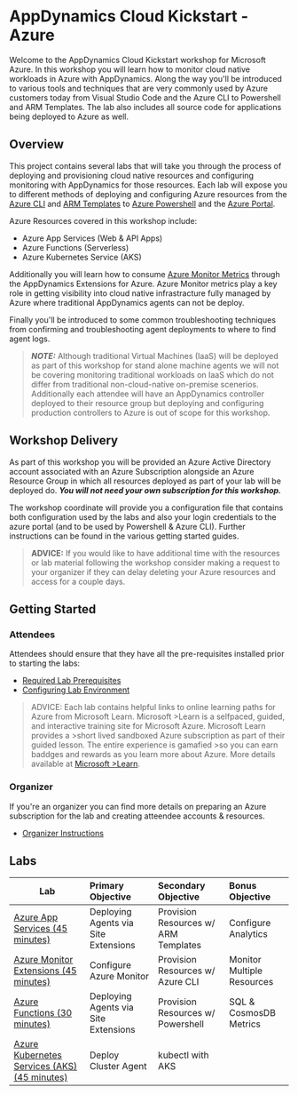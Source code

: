 
# AppDynamics Cloud Kickstart - Azure

Welcome to the AppDynamics Cloud Kickstart workshop for Microsoft Azure. In this workshop you will learn how to monitor cloud native workloads in Azure with AppDynamics. Along the way you'll be introduced to various tools and techniques that are very commonly used by Azure customers today from Visual Studio Code and the Azure CLI to Powershell and ARM Templates. The lab also includes all source code for applications being deployed to Azure as well.

## Overview

This project contains several labs that will take you through the process of deploying and provisioning cloud native resources and configuring monitoring with AppDynamics for those resources. Each lab will expose you to different methods of deploying and configuring Azure resources from the [Azure CLI](https://docs.microsoft.com/en-us/cli/azure/?view=azure-cli-latest) and [ARM Templates](https://docs.microsoft.com/en-us/azure/azure-resource-manager/templates/overview) to [Azure Powershell](https://docs.microsoft.com/en-us/powershell/azure/?view=azps-3.7.0) and the [Azure Portal](https://portal.azure.com/). 

Azure Resources covered in this workshop include:

* Azure App Services (Web & API Apps)
* Azure Functions (Serverless)
* Azure Kubernetes Service (AKS)

Additionally you will learn how to consume [Azure Monitor Metrics](https://docs.microsoft.com/en-us/azure/azure-monitor/platform/metrics-supported) through the AppDynamics Extensions for Azure. Azure Monitor metrics play a key role in getting visibility into cloud native infrastracture fully managed by Azure where traditional AppDynamics agents can not be deploy.

Finally you'll be introduced to some common troubleshooting techniques from confirming and troubleshooting agent deployments to where to find agent logs.

> **_NOTE:_**  Although traditional Virtual Machines (IaaS) will be deployed as part of this workshop for stand alone machine agents we will not be covering monitoring traditional workloads on IaaS which do not differ from traditional non-cloud-native on-premise scenerios.  Additionally each attendee will have an AppDynamics controller deployed to their resource group but deploying and configuring production controllers to Azure is out of scope for this workshop.

## Workshop Delivery

As part of this workshop you will be provided an Azure Active Directory account associated with an Azure Subscription alongside an Azure Resource Group in which all resources deployed as part of your lab will be deployed do. **_You will not need your own subscription for this workshop._**

The workshop coordinate will provide you a configuration file that contains both configuration used by the labs and also your login credentials to the azure portal (and to be used by Powershell & Azure CLI). Further instructions can be found in the various getting started guides.

> **ADVICE:** If you would like to have additional time with the resources or lab material following the workshop consider making a request to your organizer if they can delay deleting your Azure resources and access for a couple days.

## **Getting Started**

### Attendees

Attendees should ensure that they have all the pre-requisites installed prior to starting the labs:

* [Required Lab Prerequisites](./labs/labs-prereqs.md)
* [Configuring Lab Environment](./labs/labs.md)

> ADVICE: Each lab contains helpful links to online learning paths for Azure from Microsoft Learn. Microsoft >Learn is a selfpaced, guided, and interactive training site for Microsoft Azure. Microsoft Learn provides a >short lived sandboxed Azure subscription as part of their guided lesson.  The entire experience is gamafied >so you can earn baddges and rewards as you learn more about Azure.  More details available at [Microsoft >Learn](https://docs.microsoft.com/en-us/learn/).

### Organizer

If you're an organizer you can find more details on preparing an Azure subscription for the lab and creating atteendee accounts & resources.

* [Organizer Instructions](./organizer/readme.md)


## **Labs**


| Lab   |      Primary Objective     |  Secondary Objective |  Bonus Objective |
|----------|:-------------|:------|:------|
| [Azure App Services (45 minutes)](./labs/app-services/app-services.md) |  Deploying Agents via Site Extensions | Provision Resources w/ ARM Templates | Configure Analytics |
| [Azure Monitor Extensions (45 minutes)](./labs/azure-extensions/azure-extensions.md) |    Configure Azure Monitor   | Provision Resources w/ Azure CLI | Monitor Multiple Resources |
| [Azure Functions (30 minutes)](./labs/azure-functions/azure-functions.md) | Deploying Agents via Site Extensions | Provision Resources w/ Powershell | SQL & CosmosDB Metrics |
| [Azure Kubernetes Services (AKS) (45 minutes)](./labs/aks/aks.md) | Deploy Cluster Agent |    kubectl with AKS |  |
